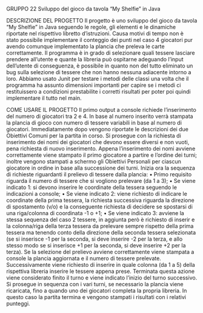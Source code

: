 GRUPPO 22
Sviluppo del gioco da tavola “My Shelfie” in Java

DESCRIZIONE DEL PROGETTO
Il progetto è uno sviluppo del gioco da tavola “My Shelfie” in Java seguendo le regole, gli elementi e le dinamiche riportate nel rispettivo libretto d’istruzioni.
Causa motivi di tempo non è stato possibile implementare il conteggio dei punti nel caso 4 giocatori pur avendo comunque implementato la plancia che preleva le carte correttamente.
Il programma è in grado di selezionare quali tessere lasciare prendere all’utente e quante la libreria può ospitarne adeguando l’input dell’utente di conseguenza, è possibile in quanto non del tutto eliminato un bug sulla selezione di tessere che non hanno nessuna adiacente intorno a loro.
Abbiamo usato Junit per testare i metodi delle classi una volta che il programma ha assunto dimensioni importanti per capire se i metodi ci restituissero a condizioni prestabilite i corretti risultati per poter poi quindi implementare il tutto nel main.

COME USARE IL PROGETTO
Il primo output a console richiede l’inserimento del numero di giocatori tra 2 e 4.
In base al numero inserito verrà stampata la plancia di gioco con numero di tessere variabili in base al numero di giocatori. 
Immediatamente dopo vengono riportate le descrizioni dei due Obiettivi Comuni per la partita in corso.
Si prosegue con la richiesta di inserimento dei nomi dei giocatori che devono essere diversi e non vuoti, pena richiesta di nuovo inserimento. Appena l’inserimento dei nomi avviene correttamente viene stampato il primo giocatore  a partire e l’ordine dei turni; inoltre vengono stampati a schermo gli Obiettivi Personali per ciascun giocatore in ordine in base alla successione dei turni.
Inizia ora la sequenza di richieste riguardanti il prelievo di tessere dalla plancia:
•	Primo requisito riguarda il numero di tessere che si vogliono prelevare (da 1 a 3);
•	Se viene indicato 1: si devono inserire le coordinate della tessera seguendo le indicazioni a console;
•	Se viene indicato 2: viene richiesto di indicare le coordinate della prima tessera, la richiesta successiva riguarda la direzione di spostamento (v/o) e la conseguente richiesta di decidere se spostarsi di una riga/colonna di coordinata -1 o +1;
•	Se viene indicato 3: avviene la stessa sequenza del caso 2 tessere, in aggiunta però è richiesto di inserir e la colonna/riga della terza tessera da prelevare sempre rispetto della prima tessera ma tenendo conto della direzione della seconda tessera selezionata (se si inserisce -1 per la seconda, si deve inserire -2 per la terza, e allo stesso modo se si inserisce +1 per la seconda, si deve inserire +2 per la terza).
Se la selezione del prelievo avviene correttamente viene stampata a console la plancia aggiornata e il numero di tessere prelevate. Successivamente viene richiesto di inserire in quale colonna (da 1 a 5) della rispettiva libreria inserire le tessere appena prese. Terminata questa azione viene considerato finito il turno e viene indicato l’inizio del turno successivo.
Si prosegue in sequenza con i vari turni, se necessario la plancia viene ricaricata, fino a quando uno dei giocatori completa la propria libreria. In questo caso la partita termina e vengono stampati i risultati con i relativi punteggi.

